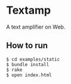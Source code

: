 # Textamp

A text amplifier on Web.

## How to run

```
$ cd examples/static
$ bundle install
$ rake
$ open index.html
```
